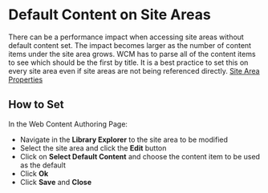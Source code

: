 # Default Content on Site Areas

There can be a performance impact when accessing site areas without default content set. The impact
becomes larger as the number of content items under the site area grows. WCM has to parse all of the
content items to see which should be the first by title. It is a best practice to set this on every site area even
if site areas are not being referenced directly.
[Site Area Properties](../../../../images/SiteAreaProperties.png)

## How to Set

In the Web Content Authoring Page:
- Navigate in the **Library Explorer** to the site area to be modified
- Select the site area and click the **Edit** button
- Click on **Select Default Content** and choose the content item to be used as the default
- Click **Ok**
- Click **Save** and **Close**